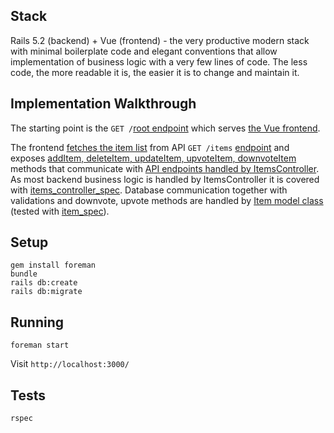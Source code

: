 ## Stack
Rails 5.2 (backend) + Vue (frontend) - the very productive modern stack with minimal boilerplate code and elegant conventions that allow implementation of business logic with a very few lines of code. The less code, the more readable it is, the easier it is to change and maintain it.


## Implementation Walkthrough
The starting point is the `GET /`[root endpoint](https://github.com/piotrkaczmarek/todolist-rails5-vue/blob/master/config/routes.rb#L2) which serves [the Vue frontend](https://github.com/piotrkaczmarek/todolist-rails5-vue/blob/master/app/javascript/app.vue).

The frontend [fetches the item list](https://github.com/piotrkaczmarek/todolist-rails5-vue/blob/master/app/javascript/components/items.vue) from API `GET /items` [endpoint](https://github.com/piotrkaczmarek/todolist-rails5-vue/blob/master/app/controllers/items_controller.rb#L3) and exposes [addItem, deleteItem, updateItem,  upvoteItem, downvoteItem](https://github.com/piotrkaczmarek/todolist-rails5-vue/blob/master/app/javascript/components/items.vue#L39-L75) methods that communicate with [API endpoints handled by ItemsController](https://github.com/piotrkaczmarek/todolist-rails5-vue/blob/master/app/controllers/items_controller.rb#L6-L46). As most backend business logic is handled by ItemsController it is covered with [items_controller_spec](https://github.com/piotrkaczmarek/todolist-rails5-vue/blob/master/spec/controllers/items_controller_spec.rb).
Database communication together with validations and downvote, upvote methods are handled by [Item model class](https://github.com/piotrkaczmarek/todolist-rails5-vue/blob/master/app/models/item.rb) (tested with [item_spec](https://github.com/piotrkaczmarek/todolist-rails5-vue/blob/master/spec/models/item_spec.rb)).


## Setup
````
gem install foreman
bundle
rails db:create
rails db:migrate
````

## Running
````
foreman start
````
Visit `http://localhost:3000/`

## Tests
````
rspec
````
